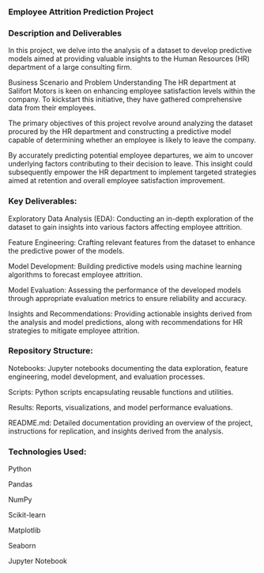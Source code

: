 ### Employee Attrition Prediction Project
### Description and Deliverables
In this project, we delve into the analysis of a dataset to develop predictive models aimed at providing valuable insights to the Human Resources (HR) department of a large consulting firm.

Business Scenario and Problem Understanding
The HR department at Salifort Motors is keen on enhancing employee satisfaction levels within the company. To kickstart this initiative, they have gathered comprehensive data from their employees.

The primary objectives of this project revolve around analyzing the dataset procured by the HR department and constructing a predictive model capable of determining whether an employee is likely to leave the company.

By accurately predicting potential employee departures, we aim to uncover underlying factors contributing to their decision to leave. This insight could subsequently empower the HR department to implement targeted strategies aimed at retention and overall employee satisfaction improvement.

### Key Deliverables:
Exploratory Data Analysis (EDA): Conducting an in-depth exploration of the dataset to gain insights into various factors affecting employee attrition.

Feature Engineering: Crafting relevant features from the dataset to enhance the predictive power of the models.

Model Development: Building predictive models using machine learning algorithms to forecast employee attrition.

Model Evaluation: Assessing the performance of the developed models through appropriate evaluation metrics to ensure reliability and accuracy.

Insights and Recommendations: Providing actionable insights derived from the analysis and model predictions, along with recommendations for HR strategies to mitigate employee attrition.

### Repository Structure:

Notebooks: Jupyter notebooks documenting the data exploration, feature engineering, model development, and evaluation processes.

Scripts: Python scripts encapsulating reusable functions and utilities.

Results: Reports, visualizations, and model performance evaluations.

README.md: Detailed documentation providing an overview of the project, instructions for replication, and insights derived from the analysis.

### Technologies Used:

Python

Pandas

NumPy

Scikit-learn

Matplotlib

Seaborn

Jupyter Notebook
